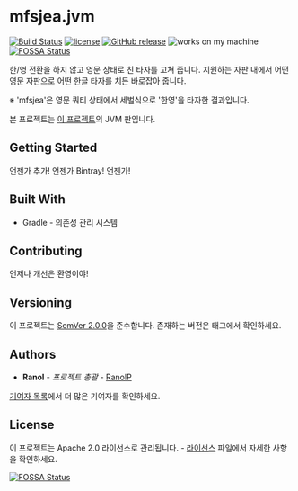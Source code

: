 # mfsjea.jvm
[![Build Status](https://img.shields.io/travis/RanolP/mfsjea.jvm.svg)](https://travis-ci.org/RanolP/mfsjea.jvm)
[![license](https://img.shields.io/github/license/RanolP/mfsjea.jvm.svg)](https://github.com/RanolP/mfsjea.jvm.svg/blob/master/LICENSE)
[![GitHub release](https://img.shields.io/github/release/RanolP/mfsjea.jvm.svg)](https://github.com/RanolP/mfsjea.jvm.svg/releases)
![works on my machine](https://img.shields.io/badge/works%20on-my%20machine-brightgreen.svg)
[![FOSSA Status](https://app.fossa.io/api/projects/git%2Bgithub.com%2FRanolP%2Fmfsjea.jvm.svg?type=shield)](https://app.fossa.io/projects/git%2Bgithub.com%2FRanolP%2Fmfsjea.jvm?ref=badge_shield)

한/영 전환을 하지 않고 영문 상태로 친 타자를 고쳐 줍니다.
지원하는 자판 내에서 어떤 영문 자판으로 어떤 한글 타자를 치든 바로잡아 줍니다.

※ 'mfsjea'은 영문 쿼티 상태에서 세벌식으로 '한영'을 타자한 결과입니다.

본 프로젝트는 [이 프로젝트](https://github.com/Lee0701/mfsjea)의 JVM 판입니다.

## Getting Started
언젠가 추가! 언젠가 Bintray! 언젠가!

## Built With
 * Gradle - 의존성 관리 시스템

## Contributing
언제나 개선은 환영이야!

## Versioning
이 프로젝트는 [SemVer 2.0.0](https://semver.org/lang/ko/)을 준수합니다. 존재하는 버전은 태그에서 확인하세요.

## Authors
 * **Ranol** - *프로젝트 총괄* - [RanolP](https://github.com/RanolP)

[기여자 목록](https://github.com/RanolP/mfsjea.jvm/contributors)에서 더 많은 기여자를 확인하세요.

## License
이 프로젝트는 Apache 2.0 라이선스로 관리됩니다. - [라이선스](https://github.com/RanolP/mfsjea.jvm/blob/master/LICENSE) 파일에서 자세한 사항을 확인하세요.


[![FOSSA Status](https://app.fossa.io/api/projects/git%2Bgithub.com%2FRanolP%2Fmfsjea.jvm.svg?type=large)](https://app.fossa.io/projects/git%2Bgithub.com%2FRanolP%2Fmfsjea.jvm?ref=badge_large)